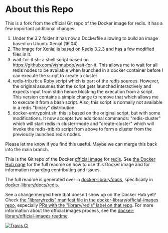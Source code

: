 # About this Repo

This is a fork from the official Git repo of the Docker image for redis.
It has a few important additional changes:
1. Under the 3.2 folder it has now a Dockerfile allowing to build an image based on Ubuntu Xenial (16.04)
1. The image for Xenial is based on Redis 3.2.3 and has a few modified files in it.
 1. wait-for-it.sh: a shell script based on https://github.com/vishnubob/wait-for-it. This allows me to wait for all redis nodes to be available when launched in a docker container before I can execute the script to create a cluster
 2. redis-trib.rb: a Ruby script which is part of the redis sources. However, the original assumes that the script gets launched interactively and expects input from stdin hence blocking the execution from a script. This version contains a simple change to remove that which allows me to execute it from a bash script. Also, this script is normally not available in a redis "binary" distribution.
 3. docker-entrypoint.sh: this is based on the original script, but with some modifications. It now accepts two additional commands: "redis-cluster" which will start redis in cluster-mode and "create-cluster" which will invoke the redis-trib.rb script from above to form a cluster from the previously launched redis nodes.

Please let me know if you find this useful. Maybe we can merge this back into the main branch.

This is the Git repo of the Docker [official image](https://docs.docker.com/docker-hub/official_repos/) for [redis](https://registry.hub.docker.com/_/redis/). See [the Docker Hub page](https://registry.hub.docker.com/_/redis/) for the full readme on how to use this Docker image and for information regarding contributing and issues.

The full readme is generated over in [docker-library/docs](https://github.com/docker-library/docs), specifically in [docker-library/docs/redis](https://github.com/docker-library/docs/tree/master/redis).

See a change merged here that doesn't show up on the Docker Hub yet? Check [the "library/redis" manifest file in the docker-library/official-images repo](https://github.com/docker-library/official-images/blob/master/library/redis), especially [PRs with the "library/redis" label on that repo](https://github.com/docker-library/official-images/labels/library%2Fredis). For more information about the official images process, see the [docker-library/official-images readme](https://github.com/docker-library/official-images/blob/master/README.md).

[![Travis CI](https://img.shields.io/travis/docker-library/redis/master.svg)](https://travis-ci.org/docker-library/redis/branches)

<!-- THIS FILE IS GENERATED BY https://github.com/docker-library/docs/blob/master/generate-repo-stub-readme.sh -->
